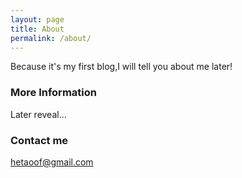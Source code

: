 ```yaml
---
layout: page
title: About
permalink: /about/
---
```


Because it's my first blog,I will tell you about me later!
### More Information

Later reveal...
### Contact me

[hetaoof@gmail.com](mailto:hetaoof@gmail.com)
